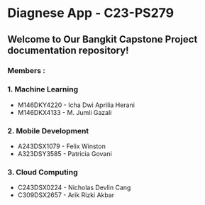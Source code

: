 # Diagnese App - C23-PS279

## Welcome to Our Bangkit Capstone Project documentation repository!

### Members :
### 1. Machine Learning
  - M146DKY4220 - Icha Dwi Aprilia Herani
  - M146DKX4133 - M. Jumli Gazali

### 2. Mobile Development
  - A243DSX1079 - Felix Winston
  - A323DSY3585 - Patricia Govani

### 3. Cloud Computing
  - C243DSX0224 - Nicholas Devlin Cang
  - C309DSX2657 - Arik Rizki Akbar
